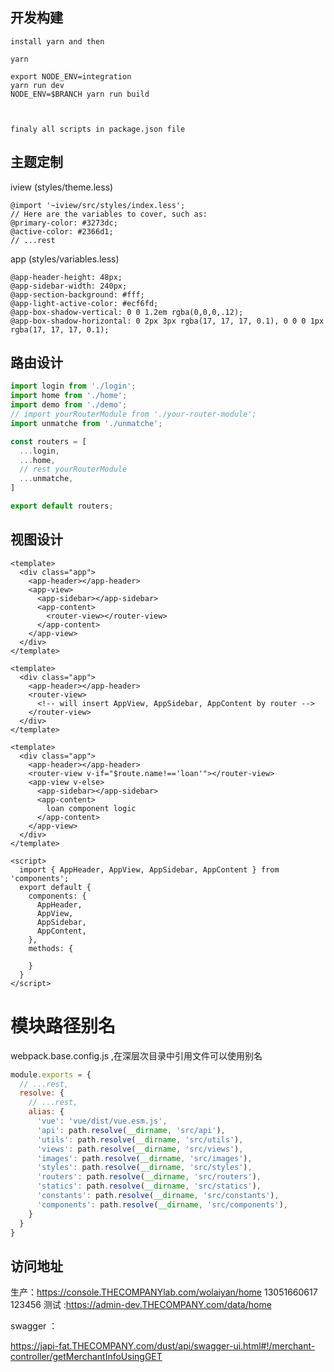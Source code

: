 
## 开发构建
```
install yarn and then

yarn

export NODE_ENV=integration
yarn run dev
NODE_ENV=$BRANCH yarn run build



finaly all scripts in package.json file
```

## 主题定制
iview (styles/theme.less)

```
@import '~iview/src/styles/index.less';
// Here are the variables to cover, such as:
@primary-color: #3273dc;
@active-color: #2366d1;
// ...rest
```

app (styles/variables.less)

```
@app-header-height: 48px;
@app-sidebar-width: 240px;
@app-section-background: #fff;
@app-light-active-color: #ecf6fd;
@app-box-shadow-vertical: 0 0 1.2em rgba(0,0,0,.12);
@app-box-shadow-horizontal: 0 2px 3px rgba(17, 17, 17, 0.1), 0 0 0 1px rgba(17, 17, 17, 0.1);
```

## 路由设计
```js
import login from './login';
import home from './home';
import demo from './demo';
// import yourRouterModule from './your-router-module';
import unmatche from './unmatche';

const routers = [
  ...login,
  ...home,
  // rest yourRouterModule
  ...unmatche,
]

export default routers;
```

## 视图设计
```vue
<template>
  <div class="app">
    <app-header></app-header>
    <app-view>
      <app-sidebar></app-sidebar>
      <app-content>
        <router-view></router-view>
      </app-content>
    </app-view>
  </div>
</template>

<template>
  <div class="app">
    <app-header></app-header>
    <router-view>
      <!-- will insert AppView, AppSidebar, AppContent by router -->
    </router-view>
  </div>
</template>

<template>
  <div class="app">
    <app-header></app-header>
    <router-view v-if="$route.name!=='loan'"></router-view>
    <app-view v-else>
      <app-sidebar></app-sidebar>
      <app-content>
        loan component logic
      </app-content>
    </app-view>
  </div>
</template>

<script>
  import { AppHeader, AppView, AppSidebar, AppContent } from 'components';
  export default {
    components: {
      AppHeader,
      AppView,
      AppSidebar,
      AppContent,
    },
    methods: {

    }
  }
</script>
```

# 模块路径别名
webpack.base.config.js ,在深层次目录中引用文件可以使用别名

```js
module.exports = {
  // ...rest,
  resolve: {
    // ...rest,
    alias: {
      'vue': 'vue/dist/vue.esm.js',
      'api': path.resolve(__dirname, 'src/api'),
      'utils': path.resolve(__dirname, 'src/utils'),
      'views': path.resolve(__dirname, 'src/views'),
      'images': path.resolve(__dirname, 'src/images'),
      'styles': path.resolve(__dirname, 'src/styles'),
      'routers': path.resolve(__dirname, 'src/routers'),
      'statics': path.resolve(__dirname, 'src/statics'),
      'constants': path.resolve(__dirname, 'src/constants'),
      'components': path.resolve(__dirname, 'src/components'),
    }
  }
}
```



## 访问地址
生产：https://console.THECOMPANYlab.com/wolaiyan/home 
13051660617 123456
测试 :https://admin-dev.THECOMPANY.com/data/home

swagger ：

https://japi-fat.THECOMPANY.com/dust/api/swagger-ui.html#!/merchant-controller/getMerchantInfoUsingGET
